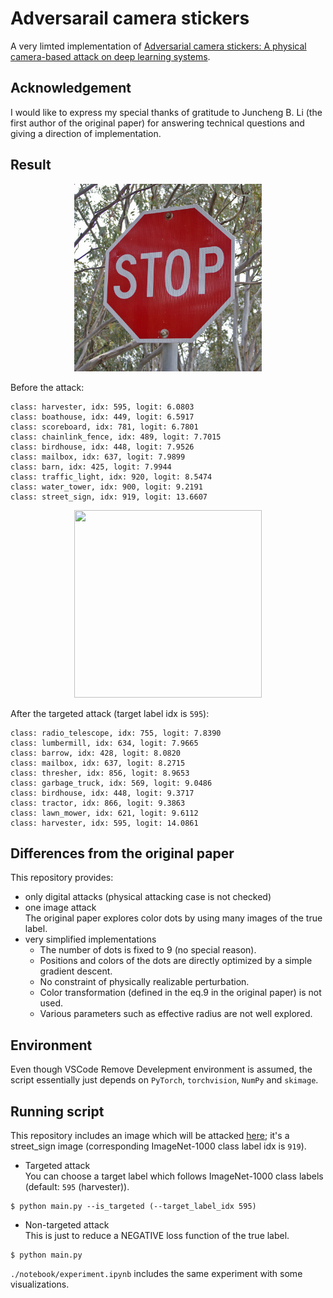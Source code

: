 # Adversarail camera stickers
A very limted implementation of [Adversarial camera stickers: A physical camera-based attack on deep learning systems](https://arxiv.org/abs/1904.00759).

## Acknowledgement
I would like to express my special thanks of gratitude to Juncheng B. Li (the first author of the original paper) for answering technical questions and giving a direction of implementation.

## Result
<p align="center">
  <img width="300" height="300" src="/image/1200px-STOP_sign.jpg">
</p>

Before the attack:
```
class: harvester, idx: 595, logit: 6.0803
class: boathouse, idx: 449, logit: 6.5917
class: scoreboard, idx: 781, logit: 6.7801
class: chainlink_fence, idx: 489, logit: 7.7015
class: birdhouse, idx: 448, logit: 7.9526
class: mailbox, idx: 637, logit: 7.9899
class: barn, idx: 425, logit: 7.9944
class: traffic_light, idx: 920, logit: 8.5474
class: water_tower, idx: 900, logit: 9.2191
class: street_sign, idx: 919, logit: 13.6607
```

<p align="center">
  <img width="300" height="300" src="https://i.imgur.com/Y3V1UsE.png">
</p>

After the targeted attack (target label idx is `595`):
```
class: radio_telescope, idx: 755, logit: 7.8390
class: lumbermill, idx: 634, logit: 7.9665
class: barrow, idx: 428, logit: 8.0820
class: mailbox, idx: 637, logit: 8.2715
class: thresher, idx: 856, logit: 8.9653
class: garbage_truck, idx: 569, logit: 9.0486
class: birdhouse, idx: 448, logit: 9.3717
class: tractor, idx: 866, logit: 9.3863
class: lawn_mower, idx: 621, logit: 9.6112
class: harvester, idx: 595, logit: 14.0861
```

## Differences from the original paper
This repository provides:
- only digital attacks (physical attacking case is not checked)
- one image attack  
  The original paper explores color dots by using many images of the true label.
- very simplified implementations
  - The number of dots is fixed to 9 (no special reason).
  - Positions and colors of the dots are directly optimized by a simple gradient descent.
  - No constraint of physically realizable perturbation.
  - Color transformation (defined in the eq.9 in the original paper) is not used.
  - Various parameters such as effective radius are not well explored.


## Environment
Even though VSCode Remove Develepment environment is assumed, the script essentially just depends on `PyTorch`, `torchvision`, `NumPy` and `skimage`.


## Running script
This repository includes an image which will be attacked [here](https://github.com/yoheikikuta/adversarial-camera-stickers/tree/master/image); it's a street_sign image (corresponding ImageNet-1000 class label idx is `919`).

- Targeted attack  
  You can choose a target label which follows ImageNet-1000 class labels (default: `595` (harvester)).
```
$ python main.py --is_targeted (--target_label_idx 595)
```

- Non-targeted attack  
  This is just to reduce a NEGATIVE loss function of the true label.
```
$ python main.py
```

`./notebook/experiment.ipynb` includes the same experiment with some visualizations.
